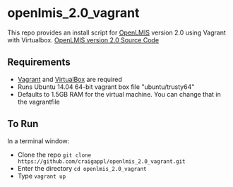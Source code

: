 # openlmis_2.0_vagrant
This repo provides an install script for [OpenLMIS](www.openlmis.org) version 2.0 using Vagrant with Virtualbox.
[OpenLMIS version 2.0 Source Code](https://github.com/OpenLMIS/open-lmis/tree/2.0)

Requirements  
------------
- [Vagrant](vagrantup.com) and [VirtualBox](https://www.virtualbox.org/wiki/Downloads) are required
- Runs Ubuntu 14.04 64-bit vagrant box file "ubuntu/trusty64"
- Defaults to 1.5GB RAM for the virtual machine. You can change that in the vagrantfile

To Run  
------
In a terminal window:
- Clone the repo `git clone https://github.com/craigappl/openlmis_2.0_vagrant.git`
- Enter the directory `cd openlmis_2.0_vagrant`
- Type `vagrant up`
